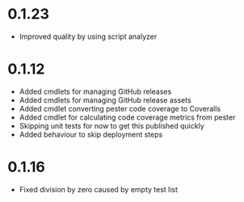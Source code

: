 # 0.1.23

- Improved quality by using script analyzer

# 0.1.12

- Added cmdlets for managing GitHub releases
- Added cmdlets for managing GitHub release assets
- Added cmdlet converting pester code coverage to Coveralls
- Added cmdlet for calculating code coverage metrics from pester
- Skipping unit tests for now to get this published quickly
- Added behaviour to skip deployment steps

# 0.1.16

- Fixed division by zero caused by empty test list